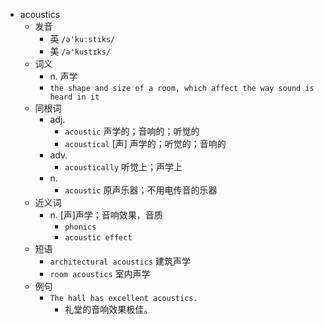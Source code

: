 - acoustics
  - 发音
    - 英 `/ə'kuːstiks/`
    - 美 `/ə'kustɪks/`
  - 词义
    - n. 声学
    - `the shape and size of a room, which affect the way sound is heard in it`
  - 同根词
    - adj.
      - `acoustic` 声学的；音响的；听觉的
      - `acoustical` [声] 声学的；听觉的；音响的
    - adv.
      - `acoustically` 听觉上；声学上
    - n.
      - `acoustic` 原声乐器；不用电传音的乐器
  - 近义词
    - n. [声]声学；音响效果，音质
      - `phonics`
      - `acoustic effect`
  - 短语
    - `architectural acoustics` 建筑声学 
    - `room acoustics` 室内声学 
  - 例句
    - `The hall has excellent acoustics.`
      - 礼堂的音响效果极佳。

